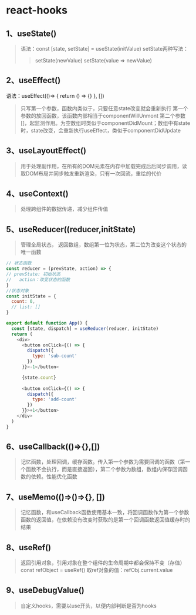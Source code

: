 
# react-hooks

## 1、useState()

>语法：const [state, setState] = useState(initValue)
>setState两种写法：
>> setState(newValue)
>> setState(value => newValue)

## 2、useEffect()

语法：useEffect(()=> {
  return () => {}
}, [])

>只写第一个参数，函数内类似于，只要任意state改变就会重新执行
>第一个参数的放回函数，该函数内部相当于componentWillUnmont
>第二个参数[]，起监测作用。为空数组时类似于componentDidMount；数组中有state时，state改变，会重新执行useEffect，类似于componentDidUpdate

## 3、useLayoutEffect()

>用于处理副作用，在所有的DOM元素在内存中加载完成后后同步调用，读取DOM布局并同步触发重新渲染，只有一次回流，重绘的代价

## 4、useContext()

>处理跨组件的数据传递，减少组件传值

## 5、useReducer((reducer,initState)

>管理全局状态， 返回数组，数组第一位为状态，第二位为改变这个状态的唯一函数

```javascript
// 状态函数
const reducer = (prevState, action) => {
// prevState: 初始状态
//   action：改变状态的函数
}
//状态对象
const initState = {
  count: 0,
  // list: []
}

export default function App() {
  const [state, dispatch] = useReducer(reducer, initState)
  return (
    <div>
      <button onClick={() => {
        dispatch({
          type: 'sub-count'
        })
      }}>-1</button>

      {state.count}
      
      <button onClick={() => {
        dispatch({
          type: 'add-count'
        })
      }}>+1</button>
    </div>
  )
}
```

## 6、useCallback(()=>{},[])

>记忆函数，处理回调，缓存函数。传入第一个参数为需要回调的函数（第一个函数不会执行，而是直接返回），第二个参数为数组，数组内保存回调函数的依赖。性能优化函数

## 7、useMemo(()=>()=>{}, [])

>记忆函数，和useCallback函数使用基本一致，将回调函数作为第一个参数函数的返回值，在依赖没有改变时获取的是第一个回调函数返回值缓存时的结果

## 8、useRef()

>返回引用对象，引用对象在整个组件的生命周期中都会保持不变（存值）const refObject = useRef()
>取ref对象的值：refObj.current.value

## 9、useDebugValue()

>自定义hooks，需要以use开头，以便内部判断是否为hooks
